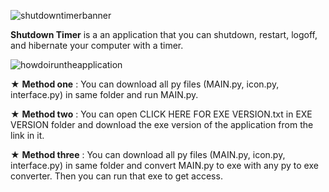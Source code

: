 ![shutdowntimerbanner](https://user-images.githubusercontent.com/85064536/132687529-44db8952-32fe-4144-8714-f0fdf8bf5d05.jpg)

**Shutdown Timer** is a an application that you can shutdown, restart, logoff, and hibernate your computer with a timer.

![howdoiruntheapplication](https://user-images.githubusercontent.com/85064536/132687543-46138470-8f67-419e-a900-4c133fd0751f.jpg)

★ **Method one** : You can download all py files (MAIN.py, icon.py, interface.py) in same folder and run MAIN.py.

★ **Method two** : You can open CLICK HERE FOR EXE VERSION.txt in EXE VERSION folder and download the exe version of the application from the link in it.

★ **Method three** : You can download all py files (MAIN.py, icon.py, interface.py) in same folder and convert MAIN.py to exe with any py to exe converter. Then you can run that exe to get access.

